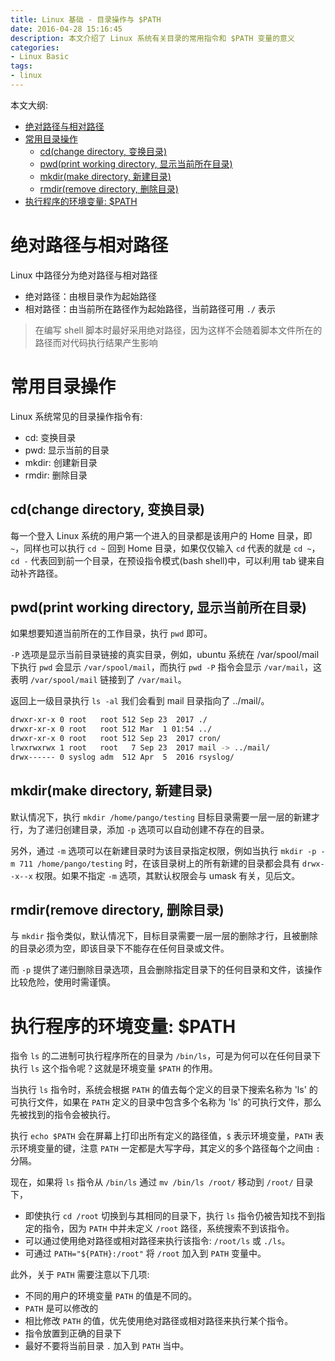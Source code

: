 ```yaml
---
title: Linux 基础 - 目录操作与 $PATH
date: 2016-04-28 15:16:45
description: 本文介绍了 Linux 系统有关目录的常用指令和 $PATH 变量的意义
categories: 
- Linux Basic
tags: 
- linux
---
```


本文大纲: 
<!-- TOC -->

- [绝对路径与相对路径](#%E7%BB%9D%E5%AF%B9%E8%B7%AF%E5%BE%84%E4%B8%8E%E7%9B%B8%E5%AF%B9%E8%B7%AF%E5%BE%84)
- [常用目录操作](#%E5%B8%B8%E7%94%A8%E7%9B%AE%E5%BD%95%E6%93%8D%E4%BD%9C)
  - [cd(change directory, 变换目录)](#cdchange-directory-%E5%8F%98%E6%8D%A2%E7%9B%AE%E5%BD%95)
  - [pwd(print working directory, 显示当前所在目录)](#pwdprint-working-directory-%E6%98%BE%E7%A4%BA%E5%BD%93%E5%89%8D%E6%89%80%E5%9C%A8%E7%9B%AE%E5%BD%95)
  - [mkdir(make directory, 新建目录)](#mkdirmake-directory-%E6%96%B0%E5%BB%BA%E7%9B%AE%E5%BD%95)
  - [rmdir(remove directory, 删除目录)](#rmdirremove-directory-%E5%88%A0%E9%99%A4%E7%9B%AE%E5%BD%95)
- [执行程序的环境变量: $PATH](#%E6%89%A7%E8%A1%8C%E7%A8%8B%E5%BA%8F%E7%9A%84%E7%8E%AF%E5%A2%83%E5%8F%98%E9%87%8F-path)

<!-- /TOC -->

# 绝对路径与相对路径
Linux 中路径分为绝对路径与相对路径
- 绝对路径：由根目录作为起始路径
- 相对路径：由当前所在路径作为起始路径，当前路径可用 `./` 表示

> 在编写 shell 脚本时最好采用绝对路径，因为这样不会随着脚本文件所在的路径而对代码执行结果产生影响

# 常用目录操作
Linux 系统常见的目录操作指令有: 
- cd: 变换目录
- pwd: 显示当前的目录
- mkdir: 创建新目录
- rmdir: 删除目录

## cd(change directory, 变换目录)
每一个登入 Linux 系统的用户第一个进入的目录都是该用户的 Home 目录，即 `~`，同样也可以执行 `cd ~` 回到 Home 目录，如果仅仅输入 `cd` 代表的就是 `cd ~`，`cd -` 代表回到前一个目录，在预设指令模式(bash shell)中，可以利用 tab 键来自动补齐路径。
## pwd(print working directory, 显示当前所在目录)
如果想要知道当前所在的工作目录，执行 `pwd` 即可。

`-P` 选项是显示当前目录链接的真实目录，例如，ubuntu 系统在 /var/spool/mail 下执行 `pwd` 会显示 `/var/spool/mail`，而执行 `pwd -P` 指令会显示 `/var/mail`，这表明 `/var/spool/mail` 链接到了 `/var/mail`。

返回上一级目录执行 `ls -al` 我们会看到 mail 目录指向了 ../mail/。
```bash
drwxr-xr-x 0 root   root 512 Sep 23  2017 ./
drwxr-xr-x 0 root   root 512 Mar  1 01:54 ../
drwxr-xr-x 0 root   root 512 Sep 23  2017 cron/
lrwxrwxrwx 1 root   root   7 Sep 23  2017 mail -> ../mail/
drwx------ 0 syslog adm  512 Apr  5  2016 rsyslog/
```
## mkdir(make directory, 新建目录)
默认情况下，执行 `mkdir /home/pango/testing` 目标目录需要一层一层的新建才行，为了递归创建目录，添加 `-p` 选项可以自动创建不存在的目录。

另外，通过 `-m` 选项可以在新建目录时为该目录指定权限，例如当执行 `mkdir -p -m 711 /home/pango/testing` 时，在该目录树上的所有新建的目录都会具有 `drwx--x--x` 权限。如果不指定 `-m` 选项，其默认权限会与 umask 有关，见后文。
## rmdir(remove directory, 删除目录)
与 `mkdir` 指令类似，默认情况下，目标目录需要一层一层的删除才行，且被删除的目录必须为空，即该目录下不能存在任何目录或文件。

而 `-p` 提供了递归删除目录选项，且会删除指定目录下的任何目录和文件，该操作比较危险，使用时需谨慎。

# 执行程序的环境变量: $PATH
指令 `ls` 的二进制可执行程序所在的目录为 `/bin/ls`，可是为何可以在任何目录下执行 `ls` 这个指令呢？这就是环境变量 `$PATH` 的作用。

当执行 `ls` 指令时，系统会根据 `PATH` 的值去每个定义的目录下搜索名称为 'ls' 的可执行文件，如果在 `PATH` 定义的目录中包含多个名称为 'ls' 的可执行文件，那么先被找到的指令会被执行。

执行 `echo $PATH` 会在屏幕上打印出所有定义的路径值，`$` 表示环境变量，`PATH` 表示环境变量的键，注意 `PATH` 一定都是大写字母，其定义的多个路径每个之间由 `:` 分隔。

现在，如果将 `ls` 指令从 `/bin/ls` 通过 `mv /bin/ls /root/` 移动到 `/root/` 目录下，
- 即使执行 `cd /root` 切换到与其相同的目录下，执行 `ls` 指令仍被告知找不到指定的指令，因为 `PATH` 中并未定义 `/root` 路径，系统搜索不到该指令。
- 可以通过使用绝对路径或相对路径来执行该指令: `/root/ls` 或 `./ls`。
- 可通过 `PATH="${PATH}:/root"` 将 `/root` 加入到 `PATH` 变量中。

此外，关于 `PATH` 需要注意以下几项: 
- 不同的用户的环境变量 `PATH` 的值是不同的。
- `PATH` 是可以修改的
- 相比修改 `PATH` 的值，优先使用绝对路径或相对路径来执行某个指令。
- 指令放置到正确的目录下
- 最好不要将当前目录 `.` 加入到 `PATH` 当中。